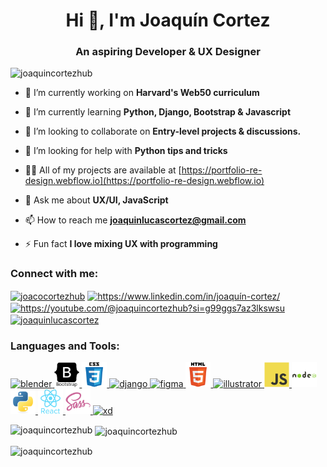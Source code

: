 <h1 align="center">Hi 👋, I'm Joaquín Cortez</h1>
<h3 align="center">An aspiring Developer & UX Designer</h3>

<p align="left"> <img src="https://komarev.com/ghpvc/?username=joaquincortezhub&label=Profile%20views&color=000000&style=flat" alt="joaquincortezhub" /> </p>

- 🔭 I’m currently working on **Harvard's Web50 curriculum**

- 🌱 I’m currently learning **Python, Django, Bootstrap & Javascript**

- 👯 I’m looking to collaborate on **Entry-level projects & discussions.**

- 🤝 I’m looking for help with **Python tips and tricks**

- 👨‍💻 All of my projects are available at [https://portfolio-re-design.webflow.io](https://portfolio-re-design.webflow.io)

- 💬 Ask me about **UX/UI, JavaScript**

- 📫 How to reach me **joaquinlucascortez@gmail.com**

- ⚡ Fun fact **I love mixing UX with programming**

<h3 align="left">Connect with me:</h3>
<p align="left">
<a href="https://twitter.com/joacocortezhub" target="blank"><img align="center" src="https://raw.githubusercontent.com/rahuldkjain/github-profile-readme-generator/master/src/images/icons/Social/twitter.svg" alt="joacocortezhub" height="30" width="40" /></a>
<a href="https://linkedin.com/in/https://www.linkedin.com/in/joaquín-cortez/" target="blank"><img align="center" src="https://raw.githubusercontent.com/rahuldkjain/github-profile-readme-generator/master/src/images/icons/Social/linked-in-alt.svg" alt="https://www.linkedin.com/in/joaquín-cortez/" height="30" width="40" /></a>
<a href="https://www.youtube.com/c/https://youtube.com/@joaquincortezhub?si=g99ggs7az3lkswsu" target="blank"><img align="center" src="https://raw.githubusercontent.com/rahuldkjain/github-profile-readme-generator/master/src/images/icons/Social/youtube.svg" alt="https://youtube.com/@joaquincortezhub?si=g99ggs7az3lkswsu" height="30" width="40" /></a>
<a href="https://www.leetcode.com/joaquinlucascortez" target="blank"><img align="center" src="https://raw.githubusercontent.com/rahuldkjain/github-profile-readme-generator/master/src/images/icons/Social/leet-code.svg" alt="joaquinlucascortez" height="30" width="40" /></a>
</p>

<h3 align="left">Languages and Tools:</h3>
<p align="left"> <a href="https://www.blender.org/" target="_blank" rel="noreferrer"> <img src="https://download.blender.org/branding/community/blender_community_badge_white.svg" alt="blender" width="40" height="40"/> </a> <a href="https://getbootstrap.com" target="_blank" rel="noreferrer"> <img src="https://raw.githubusercontent.com/devicons/devicon/master/icons/bootstrap/bootstrap-plain-wordmark.svg" alt="bootstrap" width="40" height="40"/> </a> <a href="https://www.w3schools.com/css/" target="_blank" rel="noreferrer"> <img src="https://raw.githubusercontent.com/devicons/devicon/master/icons/css3/css3-original-wordmark.svg" alt="css3" width="40" height="40"/> </a> <a href="https://www.djangoproject.com/" target="_blank" rel="noreferrer"> <img src="https://cdn.worldvectorlogo.com/logos/django.svg" alt="django" width="40" height="40"/> </a> <a href="https://www.figma.com/" target="_blank" rel="noreferrer"> <img src="https://www.vectorlogo.zone/logos/figma/figma-icon.svg" alt="figma" width="40" height="40"/> </a> <a href="https://www.w3.org/html/" target="_blank" rel="noreferrer"> <img src="https://raw.githubusercontent.com/devicons/devicon/master/icons/html5/html5-original-wordmark.svg" alt="html5" width="40" height="40"/> </a> <a href="https://www.adobe.com/in/products/illustrator.html" target="_blank" rel="noreferrer"> <img src="https://www.vectorlogo.zone/logos/adobe_illustrator/adobe_illustrator-icon.svg" alt="illustrator" width="40" height="40"/> </a> <a href="https://developer.mozilla.org/en-US/docs/Web/JavaScript" target="_blank" rel="noreferrer"> <img src="https://raw.githubusercontent.com/devicons/devicon/master/icons/javascript/javascript-original.svg" alt="javascript" width="40" height="40"/> </a> <a href="https://nodejs.org" target="_blank" rel="noreferrer"> <img src="https://raw.githubusercontent.com/devicons/devicon/master/icons/nodejs/nodejs-original-wordmark.svg" alt="nodejs" width="40" height="40"/> </a> <a href="https://www.python.org" target="_blank" rel="noreferrer"> <img src="https://raw.githubusercontent.com/devicons/devicon/master/icons/python/python-original.svg" alt="python" width="40" height="40"/> </a> <a href="https://reactjs.org/" target="_blank" rel="noreferrer"> <img src="https://raw.githubusercontent.com/devicons/devicon/master/icons/react/react-original-wordmark.svg" alt="react" width="40" height="40"/> </a> <a href="https://sass-lang.com" target="_blank" rel="noreferrer"> <img src="https://raw.githubusercontent.com/devicons/devicon/master/icons/sass/sass-original.svg" alt="sass" width="40" height="40"/> </a> <a href="https://www.adobe.com/products/xd.html" target="_blank" rel="noreferrer"> <img src="https://cdn.worldvectorlogo.com/logos/adobe-xd.svg" alt="xd" width="40" height="40"/> </a> </p>

<p><img align="left" src="https://github-readme-stats.vercel.app/api/top-langs?username=joaquincortezhub&show_icons=true&theme=dark&locale=en&layout=compact" alt="joaquincortezhub" /></p>

<p>&nbsp;<img align="center" src="https://github-readme-stats.vercel.app/api?username=joaquincortezhub&show_icons=true&theme=dark&locale=en" alt="joaquincortezhub" /></p>

<p><img align="center" src="https://github-readme-streak-stats.herokuapp.com/?user=joaquincortezhub&theme=dark" alt="joaquincortezhub" /></p>
